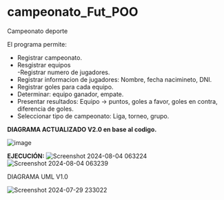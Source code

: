 # campeonato_Fut_POO
Campeonato deporte

El programa permite:

- Registrar campeonato.<br>
- Resgistrar equipos<br>
-Registrar numero de jugadores.<br>
- Registrar informacion de jugadores: Nombre, fecha nacimineto, DNI.<br>
- Registrar goles para cada equipo.<br>
- Determinar: equipo ganador, empate.<br>
- Presentar resultados: Equipo -> puntos, goles a favor, goles en contra, diferencia de goles.<br>
- Seleccionar tipo de campeonato: Liga, torneo, grupo.

**DIAGRAMA ACTUALIZADO V2.0 en base al codigo.**

![image](https://github.com/user-attachments/assets/7ca6baba-31f6-40de-8ef0-c561cc61b8b9)

**EJECUCIÓN:**
![Screenshot 2024-08-04 063224](https://github.com/user-attachments/assets/a92d9c33-a105-4189-b2b0-f909f6908b55)
![Screenshot 2024-08-04 063239](https://github.com/user-attachments/assets/e15796bb-f330-42b4-9a14-302a8d5bdb55)

DIAGRAMA UML V1.0

![Screenshot 2024-07-29 233022](https://github.com/user-attachments/assets/ce05ad41-5274-4a96-a534-7f0c1b76fb87)
